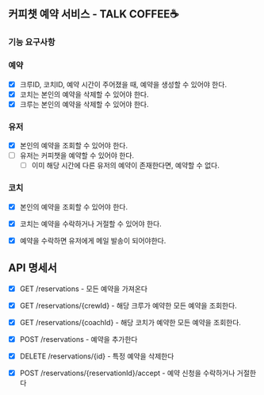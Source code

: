 ## 커피챗 예약 서비스 - TALK COFFEE☕️

### 기능 요구사항

### 예약
- [x] 크루ID, 코치ID, 예약 시간이 주어졌을 때, 예약을 생성할 수 있어야 한다.
- [x] 코치는 본인의 예약을 삭제할 수 있어야 한다.
- [x] 크루는 본인의 예약을 삭제할 수 있어야 한다.

### 유저
- [x] 본인의 예약을 조회할 수 있어야 한다.
- [ ] 유저는 커피챗을 예약할 수 있어야 한다.
  - [ ] 이미 해당 시간에 다른 유저의 예약이 존재한다면, 예약할 수 없다.

### 코치
- [x] 본인의 예약을 조회할 수 있어야 한다.
- [x] 코치는 예약을 수락하거나 거절할 수 있어야 한다.
- [x] 예약을 수락하면 유저에게 메일 발송이 되어야한다.


## API 명세서
- [x] GET /reservations - 모든 예약을 가져온다
- [x] GET /reservations/{crewId} - 해당 크루가 예약한 모든 예약을 조회한다.
- [x] GET /reservations/{coachId} - 해당 코치가 예약한 모든 예약을 조회한다.
- [x] POST /reservations - 예약을 추가한다
- [x] DELETE /reservations/{id} - 특정 예약을 삭제한다

- [x] POST /reservations/{reservationId}/accept - 예약 신청을 수락하거나 거절한다